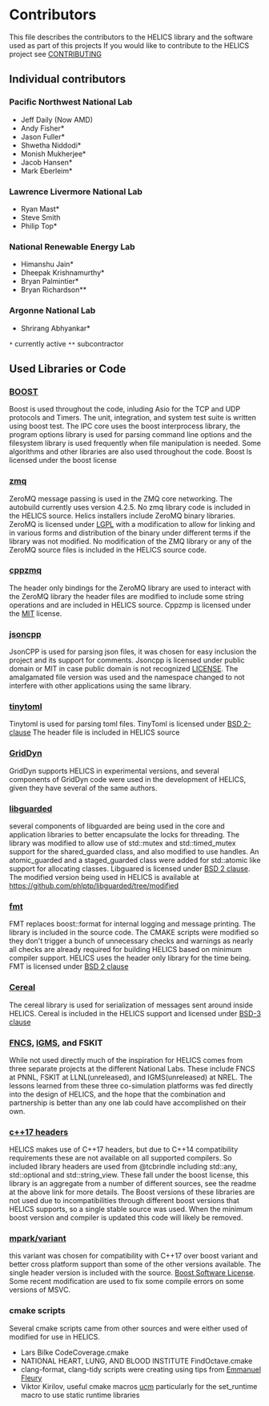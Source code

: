 # Contributors
This file describes the contributors to the HELICS library and the software used as part of this projects
If you would like to contribute to the HELICS project see [CONTRIBUTING](CONTRIBUTING.md)
## Individual contributors
### Pacific Northwest National Lab
 - Jeff Daily (Now AMD)
 - Andy Fisher*
 - Jason Fuller*
 - Shwetha Niddodi*
 - Monish Mukherjee*
 - Jacob Hansen*
 - Mark Eberleim*

### Lawrence Livermore National Lab
 - Ryan Mast*
 - Steve Smith
 - Philip Top*

### National Renewable Energy Lab
 - Himanshu Jain*
 - Dheepak Krishnamurthy*
 - Bryan Palmintier*
 - Bryan Richardson**

### Argonne National Lab
 - Shrirang Abhyankar*

 `*` currently active
 `**` subcontractor

## Used Libraries or Code

### [BOOST](www.boost.org)
  Boost is used throughout the code, inluding Asio for the TCP and UDP protocols and Timers.  The unit, integration, and system test suite is written using boost test.  The IPC core uses the boost interprocess library, the program options library is used for parsing command line options and the filesystem library is used frequently when file manipulation is needed.  Some algorithms and other libraries are also used throughout the code. Boost ls licensed under the boost license

### [zmq](www.zeromq.org)
  ZeroMQ message passing is used in the ZMQ core networking.  The autobuild currently uses version 4.2.5. No zmq library code is included in the HELICS source.  Helics installers include ZeroMQ binary libraries. ZeroMQ is licensed under [LGPL](https://github.com/zeromq/libzmq/blob/master/COPYING.LESSER) with a modification to allow for linking and in various forms and distribution of the binary under different terms if the library was not modified.  No modification of the ZMQ library or any of the ZeroMQ source files is included in the HELICS source code.  

### [cppzmq](https://github.com/zeromq/cppzmq)
  The header only bindings for the ZeroMQ library are used to interact with the ZeroMQ library the header files are modified to include some string operations and are included in HELICS source.  Cppzmp is licensed under the [MIT](https://github.com/zeromq/cppzmq/blob/master/LICENSE) license.

### [jsoncpp](https://github.com/open-source-parsers/jsoncpp)
  JsonCPP is used for parsing json files, it was chosen for easy inclusion the project and its support for comments. Jsoncpp is licensed under public domain or MIT in case public domain is not recognized [LICENSE](https://github.com/open-source-parsers/jsoncpp/blob/master/LICENSE).  The amalgamated file version was used and the namespace changed to not interfere with other applications using the same library.  

### [tinytoml](https://github.com/mayah/tinytoml)
  Tinytoml is used for parsing toml files.  TinyToml is licensed under [BSD 2-clause](https://github.com/mayah/tinytoml/blob/master/LICENSE)  The header file is included in HELICS source

### [GridDyn](https://github.com/LLNL/GridDyn)
GridDyn supports HELICS in experimental versions, and several components of GridDyn code were used in the development of HELICS, given they have several of the same authors.  

### [libguarded](https://github.com/copperspice/libguarded)
several components of libguarded are being used in the core and application libraries to better encapsulate the locks for threading.  The library was modified to allow use of std::mutex and std::timed_mutex support for the shared_guarded class, and also modified to use handles.  An atomic_guarded and a staged_guarded class were added for std::atomic like support for allocating classes.  Libguared is licensed under [BSD 2 clause](https://github.com/copperspice/libguarded/blob/master/LICENSE).  The modified version being used in HELICS is available at https://github.com/phlptp/libguarded/tree/modified

### [fmt](http://fmtlib.net/latest/index.html)
FMT replaces boost::format for internal logging and message printing.  The library is included in the source code.  The CMAKE scripts were modified so they don't trigger a bunch of unnecessary checks and warnings as nearly all checks are already required for building HELICS based on minimum compiler support.  HELICS uses the header only library for the time being.  FMT is licensed under [BSD 2 clause](https://github.com/fmtlib/fmt/blob/master/LICENSE.rst)

### [Cereal](https://github.com/USCiLab/cereal)
The cereal library is used for serialization of messages sent around inside HELICS.  Cereal is included in the HELICS support and licensed under [BSD-3 clause](https://github.com/USCiLab/cereal/blob/master/LICENSE)

### [FNCS](https://github.com/FNCS/fncs), [IGMS](https://www.nrel.gov/docs/fy16osti/65552.pdf), and FSKIT
While not used directly much of the inspiration for HELICS comes from three separate projects at the different National Labs.  These include FNCS at PNNL, FSKIT at LLNL(unreleased), and IGMS(unreleased) at NREL.  The lessons learned from these three co-simulation platforms was fed directly into the design of HELICS, and the hope that the combination and partnership is better than any one lab could have accomplished on their own.  

### [c++17 headers](https://github.com/tcbrindle/cpp17_headers)
HELICS makes use of C++17 headers, but due to C++14 compatibility requirements these are not available on all supported compilers.  So included library headers are used from @tcbrindle including std::any, std::optional and std::string_view.  These fall under the boost license, this library is an aggregate from a number of different sources, see the readme at the above link for more details.  The Boost versions of these libraries are not used due to incompatibilities through different boost versions that HELICS supports, so a single stable source was used.  When the minimum boost version and compiler is updated this code will likely be removed.     

### [mpark/variant](https://github.com/mpark/variant)
this variant was chosen for compatibility with C++17 over boost variant and better cross platform support than some of the other versions available.  The single header version is included with the source.  [Boost Software License](https://github.com/mpark/variant/blob/master/LICENSE.md).  Some recent modification are used to fix some compile errors on some versions of MSVC.  

### cmake scripts
Several cmake scripts came from other sources and were either used of modified for use in HELICS.
 - Lars Bilke CodeCoverage.cmake
 - NATIONAL HEART, LUNG, AND BLOOD INSTITUTE  FindOctave.cmake
 - clang-format, clang-tidy scripts were creating using tips from [Emmanuel Fleury](http://www.labri.fr/perso/fleury/posts/programming/using-clang-tidy-and-clang-format.html)
 - Viktor Kirilov, useful cmake macros [ucm](https://github.com/onqtam/ucm)  particularly for the set_runtime macro to use static runtime libraries
